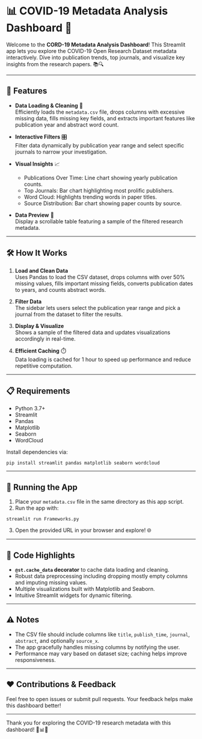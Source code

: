 # 📊 COVID-19 Metadata Analysis Dashboard 🦠

Welcome to the **CORD-19 Metadata Analysis Dashboard**! This Streamlit app lets you explore the COVID-19 Open Research Dataset metadata interactively. Dive into publication trends, top journals, and visualize key insights from the research papers. 📚🔍

---

## 🚀 Features

- **Data Loading & Cleaning** 🧹  
  Efficiently loads the `metadata.csv` file, drops columns with excessive missing data, fills missing key fields, and extracts important features like publication year and abstract word count.

- **Interactive Filters** 🎛️  
  Filter data dynamically by publication year range and select specific journals to narrow your investigation.

- **Visual Insights** 📈  
  - Publications Over Time: Line chart showing yearly publication counts.  
  - Top Journals: Bar chart highlighting most prolific publishers.  
  - Word Cloud: Highlights trending words in paper titles.  
  - Source Distribution: Bar chart showing paper counts by source.

- **Data Preview** 👀  
  Display a scrollable table featuring a sample of the filtered research metadata.

---

## 🛠️ How It Works

1. **Load and Clean Data**  
   Uses Pandas to load the CSV dataset, drops columns with over 50% missing values, fills important missing fields, converts publication dates to years, and counts abstract words.

2. **Filter Data**  
   The sidebar lets users select the publication year range and pick a journal from the dataset to filter the results.

3. **Display & Visualize**  
   Shows a sample of the filtered data and updates visualizations accordingly in real-time.

4. **Efficient Caching** ⏱️  
   Data loading is cached for 1 hour to speed up performance and reduce repetitive computation.

---

## 📋 Requirements

- Python 3.7+  
- Streamlit  
- Pandas  
- Matplotlib  
- Seaborn  
- WordCloud  

Install dependencies via:

```
pip install streamlit pandas matplotlib seaborn wordcloud

```


---

## 🏃 Running the App

1. Place your `metadata.csv` file in the same directory as this app script.  
2. Run the app with:

```
streamlit run Frameworks.py
```


3. Open the provided URL in your browser and explore! 🌐

---

## 🧐 Code Highlights

- **`@st.cache_data` decorator** to cache data loading and cleaning.  
- Robust data preprocessing including dropping mostly empty columns and imputing missing values.  
- Multiple visualizations built with Matplotlib and Seaborn.  
- Intuitive Streamlit widgets for dynamic filtering.

---

## ⚠️ Notes

- The CSV file should include columns like `title`, `publish_time`, `journal`, `abstract`, and optionally `source_x`.  
- The app gracefully handles missing columns by notifying the user.  
- Performance may vary based on dataset size; caching helps improve responsiveness.

---

## ❤️ Contributions & Feedback

Feel free to open issues or submit pull requests. Your feedback helps make this dashboard better!

---

Thank you for exploring the COVID-19 research metadata with this dashboard! 🙌📊🧪

